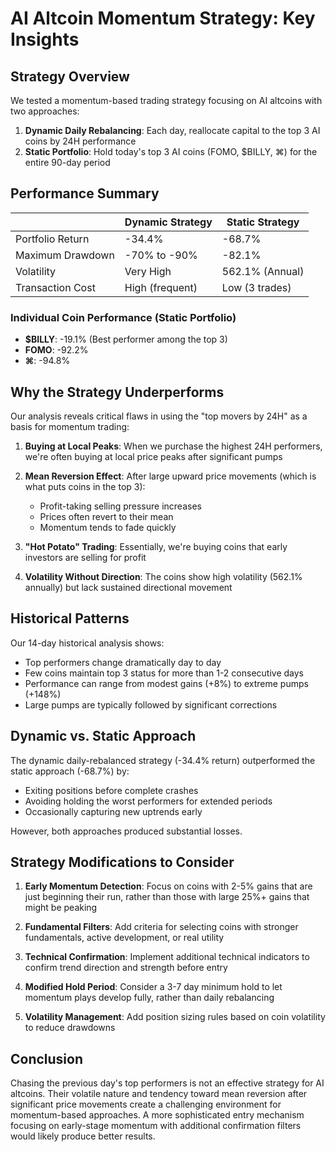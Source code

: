# AI Altcoin Momentum Strategy: Key Insights

## Strategy Overview
We tested a momentum-based trading strategy focusing on AI altcoins with two approaches:

1. **Dynamic Daily Rebalancing**: Each day, reallocate capital to the top 3 AI coins by 24H performance
2. **Static Portfolio**: Hold today's top 3 AI coins (FOMO, $BILLY, ⌘) for the entire 90-day period

## Performance Summary

|                       | Dynamic Strategy | Static Strategy |
|-----------------------|-----------------|-----------------|
| Portfolio Return      | -34.4%          | -68.7%          |
| Maximum Drawdown      | -70% to -90%    | -82.1%          |
| Volatility            | Very High       | 562.1% (Annual) |
| Transaction Cost      | High (frequent) | Low (3 trades)  |

### Individual Coin Performance (Static Portfolio)
- **$BILLY**: -19.1% (Best performer among the top 3)
- **FOMO**: -92.2%
- **⌘**: -94.8%

## Why the Strategy Underperforms

Our analysis reveals critical flaws in using the "top movers by 24H" as a basis for momentum trading:

1. **Buying at Local Peaks**: When we purchase the highest 24H performers, we're often buying at local price peaks after significant pumps

2. **Mean Reversion Effect**: After large upward price movements (which is what puts coins in the top 3):
   - Profit-taking selling pressure increases
   - Prices often revert to their mean
   - Momentum tends to fade quickly

3. **"Hot Potato" Trading**: Essentially, we're buying coins that early investors are selling for profit

4. **Volatility Without Direction**: The coins show high volatility (562.1% annually) but lack sustained directional movement

## Historical Patterns

Our 14-day historical analysis shows:
- Top performers change dramatically day to day
- Few coins maintain top 3 status for more than 1-2 consecutive days
- Performance can range from modest gains (+8%) to extreme pumps (+148%)
- Large pumps are typically followed by significant corrections

## Dynamic vs. Static Approach

The dynamic daily-rebalanced strategy (-34.4% return) outperformed the static approach (-68.7%) by:
- Exiting positions before complete crashes
- Avoiding holding the worst performers for extended periods
- Occasionally capturing new uptrends early

However, both approaches produced substantial losses.

## Strategy Modifications to Consider

1. **Early Momentum Detection**: Focus on coins with 2-5% gains that are just beginning their run, rather than those with large 25%+ gains that might be peaking

2. **Fundamental Filters**: Add criteria for selecting coins with stronger fundamentals, active development, or real utility

3. **Technical Confirmation**: Implement additional technical indicators to confirm trend direction and strength before entry

4. **Modified Hold Period**: Consider a 3-7 day minimum hold to let momentum plays develop fully, rather than daily rebalancing

5. **Volatility Management**: Add position sizing rules based on coin volatility to reduce drawdowns

## Conclusion

Chasing the previous day's top performers is not an effective strategy for AI altcoins. Their volatile nature and tendency toward mean reversion after significant price movements create a challenging environment for momentum-based approaches. A more sophisticated entry mechanism focusing on early-stage momentum with additional confirmation filters would likely produce better results. 